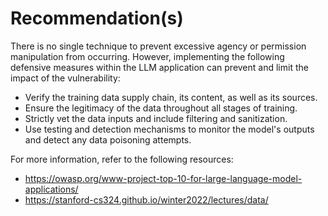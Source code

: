 # Recommendation(s)

There is no single technique to prevent excessive agency or permission manipulation from occurring. However, implementing the following defensive measures within the LLM application can prevent and limit the impact of the vulnerability:

- Verify the training data supply chain, its content, as well as its sources.
- Ensure the legitimacy of the data throughout all stages of training.
- Strictly vet the data inputs and include filtering and sanitization.
- Use testing and detection mechanisms to monitor the model's outputs and detect any data poisoning attempts.

For more information, refer to the following resources:

- <https://owasp.org/www-project-top-10-for-large-language-model-applications/>
- <https://stanford-cs324.github.io/winter2022/lectures/data/>
